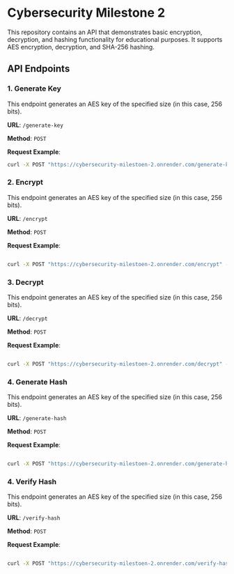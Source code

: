 # Cybersecurity Milestone 2

This repository contains an API that demonstrates basic encryption, decryption, and hashing functionality for educational purposes. It supports AES encryption, decryption, and SHA-256 hashing.

## API Endpoints

### 1. **Generate Key**

This endpoint generates an AES key of the specified size (in this case, 256 bits).

**URL**: `/generate-key`

**Method**: `POST`

**Request Example**:
```bash
curl -X POST "https://cybersecurity-milestoen-2.onrender.com/generate-key" -H "Content-Type: application/json" -d "{\"key_type\":\"AES\", \"key_size\":256}"
```

### 2. **Encrypt**

This endpoint generates an AES key of the specified size (in this case, 256 bits).

**URL**: `/encrypt`

**Method**: `POST`

**Request Example**:
```bash

curl -X POST "https://cybersecurity-milestoen-2.onrender.com/encrypt" -H "Content-Type: application/json" -d "{ \"key_id\": \"b765d355-aca4-4710-9118-1a061f2eb5be\", \"plaintext\": \"message-to-encrypt\", \"algorithm\": \"AES\" }"
```

### 3. **Decrypt**

This endpoint generates an AES key of the specified size (in this case, 256 bits).

**URL**: `/decrypt`

**Method**: `POST`

**Request Example**:
```bash

curl -X POST "https://cybersecurity-milestoen-2.onrender.com/decrypt" -H "Content-Type: application/json" -d "{\"key_id\": \"b765d355-aca4-4710-9118-1a061f2eb5be\", \"ciphertext\": \"dScA5/f0QWWXlC1YqfAcfHVfjHI5WvLjk96sGuJu2BErhyptj0hEFRLz/pnG1LVV\", \"algorithm\": \"AES\"}"
```

### 4. **Generate Hash**

This endpoint generates an AES key of the specified size (in this case, 256 bits).

**URL**: `/generate-hash`

**Method**: `POST`

**Request Example**:
```bash

curl -X POST "https://cybersecurity-milestoen-2.onrender.com/generate-hash" -H "Content-Type: application/json" -d "{\"data\":\"message_to_hash\", \"algorithm\":\"SHA-256\"}"
```

### 4. **Verify Hash**

This endpoint generates an AES key of the specified size (in this case, 256 bits).

**URL**: `/verify-hash`

**Method**: `POST`

**Request Example**:
```bash

curl -X POST "https://cybersecurity-milestoen-2.onrender.com/verify-hash" -H "Content-Type: application/json" -d "{\"data\":\"message_to_hash\", \"hash_value\":\"E4Ug7KAGSuMTazmcDxD/GZ5mBoLPqFvJ/ULuD/ioPpE=\",\"algorithm\":\"SHA-256\"}"
```



